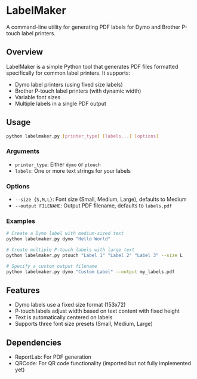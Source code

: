 # LabelMaker

A command-line utility for generating PDF labels for Dymo and Brother P-touch label printers.

## Overview

LabelMaker is a simple Python tool that generates PDF files formatted specifically for common label printers. It supports:
- Dymo label printers (using fixed size labels)
- Brother P-touch label printers (with dynamic width)
- Variable font sizes
- Multiple labels in a single PDF output

## Usage

```bash
python labelmaker.py [printer_type] [labels...] [options]
```

### Arguments

- `printer_type`: Either `dymo` or `ptouch`
- `labels`: One or more text strings for your labels

### Options

- `--size {S,M,L}`: Font size (Small, Medium, Large), defaults to Medium
- `--output FILENAME`: Output PDF filename, defaults to `labels.pdf`

### Examples

```bash
# Create a Dymo label with medium-sized text
python labelmaker.py dymo "Hello World"

# Create multiple P-touch labels with large text
python labelmaker.py ptouch "Label 1" "Label 2" "Label 3" --size L

# Specify a custom output filename
python labelmaker.py dymo "Custom Label" --output my_labels.pdf
```

## Features

- Dymo labels use a fixed size format (153x72)
- P-touch labels adjust width based on text content with fixed height
- Text is automatically centered on labels
- Supports three font size presets (Small, Medium, Large)

## Dependencies

- ReportLab: For PDF generation
- QRCode: For QR code functionality (imported but not fully implemented yet)
